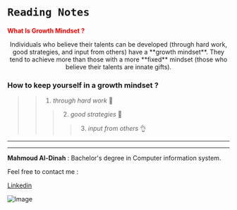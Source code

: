 # ```Reading Notes```


<span style="color:red">**What Is Growth Mindset ?**</span>

<div align="center">Individuals who believe their talents can be developed (through hard work, good strategies, and input from others) have a **growth mindset**. They tend to achieve more than those with a more **fixed** mindset (those who believe their talents are innate gifts).</div>

 ### **How to keep yourself in a growth mindset ?**

>> 1. *through hard work* 👷
>>> 2. *good strategies* 📖
>>>> 3. *input from others* 👌

---
---

**Mahmoud Al-Dinah** : Bachelor's degree in Computer information system.

Feel free to contact me :

[Linkedin](www.linkedin.com/in/mahmoudaldinah)


![Image](https://image.freepik.com/free-vector/have-nice-day-neon-signs-style-text_118419-1376.jpg)

